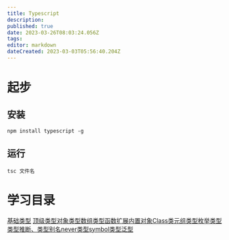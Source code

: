 ```yaml
---
title: Typescript
description: 
published: true
date: 2023-03-26T08:03:24.056Z
tags: 
editor: markdown
dateCreated: 2023-03-03T05:56:40.204Z
---
```


# 起步
## 安装
`npm install typescript -g`

## 运行
`tsc 文件名`

# 学习目录

[基础类型](/web/Typescript/基础类型)
[顶级类型](/web/Typescript/顶级类型)[对象类型](/web/Typescript/对象类型)[数组类型](/web/Typescript/数组类型)[函数扩展](/web/Typescript/函数扩展)[内置对象](/web/Typescript/内置对象)[Class类](/web/Typescript/Class类)[元组类型](/web/Typescript/元组类型)[枚举类型](/web/Typescript/枚举类型)
[类型推断、类型别名](/web/Typescript/类型推断、类型别名)[never类型](/web/Typescript/never类型)[symbol类型](/web/Typescript/symbol类型)[泛型](/web/Typescript/泛型)

